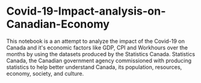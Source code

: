 # Covid-19-Impact-analysis-on-Canadian-Economy
This notebook is a an attempt to analyze the impact of the Covid-19 on Canada and it's economic factors like GDP, CPI and Workhours over the months by using the datasets produced by the Statistics Canada. Statistics Canada, the Canadian government agency commissioned with producing statistics to help better understand Canada, its population, resources, economy, society, and culture.
